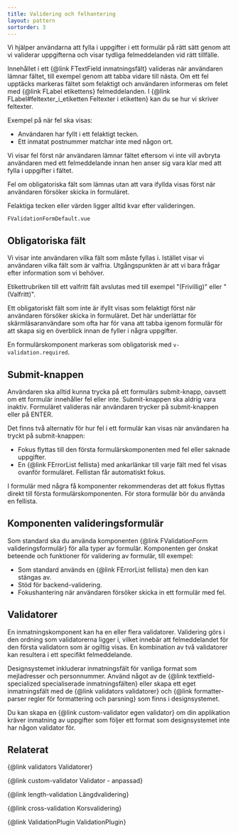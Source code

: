 ```yaml
---
title: Validering och felhantering
layout: pattern
sortorder: 3
---
```


Vi hjälper användarna att fylla i uppgifter i ett formulär på rätt sätt genom att vi validerar uppgifterna och visar tydliga felmeddelanden vid rätt tillfälle.

Innehållet i ett {@link FTextField inmatningsfält} valideras när användaren lämnar fältet, till exempel genom att tabba vidare till nästa.
Om ett fel upptäcks markeras fältet som felaktigt och användaren informeras om felet med {@link FLabel etikettens} felmeddelanden.
I {@link FLabel#feltexter_i_etiketten Feltexter i etiketten} kan du se hur vi skriver feltexter.

Exempel på när fel ska visas:

-   Användaren har fyllt i ett felaktigt tecken.
-   Ett inmatat postnummer matchar inte med någon ort.

Vi visar fel först när användaren lämnar fältet eftersom vi inte vill avbryta användaren med ett felmeddelande innan hen anser sig vara klar med att fylla i uppgifter i fältet.

Fel om obligatoriska fält som lämnas utan att vara ifyllda visas först när användaren försöker skicka in formuläret.

Felaktiga tecken eller värden ligger alltid kvar efter valideringen.

```import
FValidationFormDefault.vue
```

## Obligatoriska fält

Vi visar inte användaren vilka fält som måste fyllas i.
Istället visar vi användaren vilka fält som är valfria.
Utgångspunkten är att vi bara frågar efter information som vi behöver.

Etikettrubriken till ett valfritt fält avslutas med till exempel "(Frivillig)" eller "(Valfritt)".

Ett obligatoriskt fält som inte är ifyllt visas som felaktigt först när användaren försöker skicka in formuläret.
Det här underlättar för skärmläsaranvändare som ofta har för vana att tabba igenom formulär för att skapa sig en överblick innan de fyller i några uppgifter.

En formulärskomponent markeras som obligatorisk med `v-validation.required`.

## Submit-knappen

Användaren ska alltid kunna trycka på ett formulärs submit-knapp, oavsett om ett formulär innehåller fel eller inte.
Submit-knappen ska aldrig vara inaktiv.
Formuläret valideras när användaren trycker på submit-knappen eller på ENTER.

Det finns två alternativ för hur fel i ett formulär kan visas när användaren ha tryckt på submit-knappen:

-   Fokus flyttas till den första formulärskomponenten med fel eller saknade uppgifter.
-   En {@link FErrorList fellista} med ankarlänkar till varje fält med fel visas ovanför formuläret. Fellistan får automatiskt fokus.

I formulär med några få komponenter rekommenderas det att fokus flyttas direkt till första formulärskomponenten.
För stora formulär bör du använda en fellista.

## Komponenten valideringsformulär

Som standard ska du använda komponenten {@link FValidationForm valideringsformulär} för alla typer av formulär.
Komponenten ger önskat beteende och funktioner för validering av formulär, till exempel:

-   Som standard används en {@link FErrorList fellista} men den kan stängas av.
-   Stöd för backend-validering.
-   Fokushantering när användaren försöker skicka in ett formulär med fel.

## Validatorer

En inmatningskomponent kan ha en eller flera validatorer.
Validering görs i den ordning som validatorerna ligger i, vilket innebär att felmeddelandet för den första validatorn som är ogiltig visas.
En kombination av två validatorer kan resultera i ett specifikt felmeddelande.

Designsystemet inkluderar inmatningsfält för vanliga format som mejladresser och personnummer.
Använd något av de {@link textfield-specialized specialiserade inmatningsfälten} eller skapa ett eget inmatningsfält med de {@link validators validatorer} och {@link formatter-parser regler för formattering och parsning} som finns i designsystemet.

Du kan skapa en {@link custom-validator egen validator} om din applikation kräver inmatning av uppgifter som följer ett format som designsystemet inte har någon validator för.

## Relaterat

{@link validators Validatorer}

{@link custom-validator Validator - anpassad}

{@link length-validation Längdvalidering}

{@link cross-validation Korsvalidering}

{@link ValidationPlugin ValidationPlugin}
